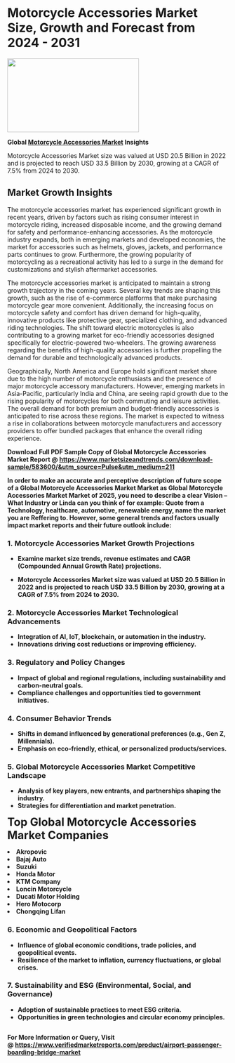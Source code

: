 <H1>Motorcycle Accessories Market Size, Growth and Forecast from 2024 - 2031</H1><img class="aligncenter size-medium wp-image-584254" src="https://thirdeyenews.in/wp-content/uploads/2024/09/Global-Market-Research-300x168.jpeg" alt="" width="300" height="168" /><p><strong>Global&nbsp;<a href="https://www.marketsizeandtrends.com/download-sample/583600/&amp;utm_source=Pulse&amp;utm_medium=211">Motorcycle Accessories Market</a> Insights</strong></p><p>Motorcycle Accessories Market size was valued at USD 20.5 Billion in 2022 and is projected to reach USD 33.5 Billion by 2030, growing at a CAGR of 7.5% from 2024 to 2030.</p><p><h2>Market Growth Insights</h2> <p>The motorcycle accessories market has experienced significant growth in recent years, driven by factors such as rising consumer interest in motorcycle riding, increased disposable income, and the growing demand for safety and performance-enhancing accessories. As the motorcycle industry expands, both in emerging markets and developed economies, the market for accessories such as helmets, gloves, jackets, and performance parts continues to grow. Furthermore, the growing popularity of motorcycling as a recreational activity has led to a surge in the demand for customizations and stylish aftermarket accessories.</p> <p><strong></strong></p> <p>The motorcycle accessories market is anticipated to maintain a strong growth trajectory in the coming years. Several key trends are shaping this growth, such as the rise of e-commerce platforms that make purchasing motorcycle gear more convenient. Additionally, the increasing focus on motorcycle safety and comfort has driven demand for high-quality, innovative products like protective gear, specialized clothing, and advanced riding technologies. The shift toward electric motorcycles is also contributing to a growing market for eco-friendly accessories designed specifically for electric-powered two-wheelers. The growing awareness regarding the benefits of high-quality accessories is further propelling the demand for durable and technologically advanced products.</p> <p>Geographically, North America and Europe hold significant market share due to the high number of motorcycle enthusiasts and the presence of major motorcycle accessory manufacturers. However, emerging markets in Asia-Pacific, particularly India and China, are seeing rapid growth due to the rising popularity of motorcycles for both commuting and leisure activities. The overall demand for both premium and budget-friendly accessories is anticipated to rise across these regions. The market is expected to witness a rise in collaborations between motorcycle manufacturers and accessory providers to offer bundled packages that enhance the overall riding experience.</p> <p><strong></p><p><span class=""><strong>Download Full PDF Sample Copy of Global Motorcycle Accessories Market Report</strong> @ <a href="https://www.marketsizeandtrends.com/download-sample/583600/&amp;utm_source=Pulse&amp;utm_medium=211" target="_blank">https://www.marketsizeandtrends.com/download-sample/583600/&amp;utm_source=Pulse&amp;utm_medium=211</a></span></p><p>In order to make an accurate and perceptive description of future scope of a Global&nbsp;Motorcycle Accessories Market Market as Global&nbsp;Motorcycle Accessories Market Market of 2025, you need to describe a clear Vision &ndash; What Industry or Linda can you think of for example: Quote from a Technology, healthcare, automotive, renewable energy, name the market you are Reffering to. However, some general trends and factors usually impact market reports and their future outlook include:</p><h3>1.&nbsp;<strong>Motorcycle Accessories Market Growth Projections</strong></h3><ul><li>Examine market size trends, revenue estimates and CAGR (Compounded Annual Growth Rate) projections.</li><li><p>Motorcycle Accessories Market size was valued at USD 20.5 Billion in 2022 and is projected to reach USD 33.5 Billion by 2030, growing at a CAGR of 7.5% from 2024 to 2030.</p></li></ul><h3>2.&nbsp;<strong>Motorcycle Accessories Market Technological Advancements</strong></h3><ul><li>Integration of AI, IoT, blockchain, or automation in the industry.</li><li>Innovations driving cost reductions or improving efficiency.</li></ul><h3>3.&nbsp;<strong>Regulatory and Policy Changes</strong></h3><ul><li>Impact of global and regional regulations, including sustainability and carbon-neutral goals.</li><li>Compliance challenges and opportunities tied to government initiatives.</li></ul><h3>4.&nbsp;<strong>Consumer Behavior Trends</strong></h3><ul><li>Shifts in demand influenced by generational preferences (e.g., Gen Z, Millennials).</li><li>Emphasis on eco-friendly, ethical, or personalized products/services.</li></ul><h3>5.&nbsp;<strong>Global Motorcycle Accessories Market Competitive Landscape</strong></h3><ul><li>Analysis of key players, new entrants, and partnerships shaping the industry.</li><li>Strategies for differentiation and market penetration.</li></ul><p data-pm-slice="1 1 []"><span style="color: inherit; font-family: inherit; font-size: 25px;">Top Global Motorcycle Accessories Market Companies</span></p><div class="" data-test-id=""><p><li>Akropovic</li><li> Bajaj Auto</li><li> Suzuki</li><li> Honda Motor</li><li> KTM Company</li><li> Loncin Motorcycle</li><li> Ducati Motor Holding</li><li> Hero Motocorp</li><li> Chongqing Lifan</li></p></div><h3>6.&nbsp;<strong>Economic and Geopolitical Factors</strong></h3><ul><li>Influence of global economic conditions, trade policies, and geopolitical events.</li><li>Resilience of the market to inflation, currency fluctuations, or global crises.</li></ul><h3>7.&nbsp;<strong>Sustainability and ESG (Environmental, Social, and Governance)</strong></h3><ul><li>Adoption of sustainable practices to meet ESG criteria.</li><li>Opportunities in green technologies and circular economy principles.</li></ul><h2><strong style="font-size: 14px;">For More Information or Query, Visit @&nbsp;</strong><a style="background-color: #ffffff; font-size: 14px;" href="https://www.marketsizeandtrends.com/report/motorcycle-accessories-market/" target="_blank">https://www.verifiedmarketreports.com/product/airport-passenger-boarding-bridge-market</a></h2>
